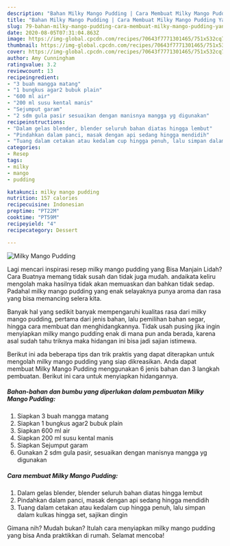 ```yaml
---
description: "Bahan Milky Mango Pudding | Cara Membuat Milky Mango Pudding Yang Paling Enak"
title: "Bahan Milky Mango Pudding | Cara Membuat Milky Mango Pudding Yang Paling Enak"
slug: 79-bahan-milky-mango-pudding-cara-membuat-milky-mango-pudding-yang-paling-enak
date: 2020-08-05T07:31:04.863Z
image: https://img-global.cpcdn.com/recipes/70643f7771301465/751x532cq70/milky-mango-pudding-foto-resep-utama.jpg
thumbnail: https://img-global.cpcdn.com/recipes/70643f7771301465/751x532cq70/milky-mango-pudding-foto-resep-utama.jpg
cover: https://img-global.cpcdn.com/recipes/70643f7771301465/751x532cq70/milky-mango-pudding-foto-resep-utama.jpg
author: Amy Cunningham
ratingvalue: 3.2
reviewcount: 13
recipeingredient:
- "3 buah mangga matang"
- "1 bungkus agar2 bubuk plain"
- "600 ml air"
- "200 ml susu kental manis"
- "Sejumput garam"
- "2 sdm gula pasir sesuaikan dengan manisnya mangga yg digunakan"
recipeinstructions:
- "Dalam gelas blender, blender seluruh bahan diatas hingga lembut"
- "Pindahkan dalam panci, masak dengan api sedang hingga mendidih"
- "Tuang dalam cetakan atau kedalam cup hingga penuh, lalu simpan dalam kulkas hingga set, sajikan dingin"
categories:
- Resep
tags:
- milky
- mango
- pudding

katakunci: milky mango pudding 
nutrition: 157 calories
recipecuisine: Indonesian
preptime: "PT22M"
cooktime: "PT59M"
recipeyield: "4"
recipecategory: Dessert

---
```



![Milky Mango Pudding](https://img-global.cpcdn.com/recipes/70643f7771301465/751x532cq70/milky-mango-pudding-foto-resep-utama.jpg)

Lagi mencari inspirasi resep milky mango pudding yang Bisa Manjain Lidah? Cara Buatnya memang tidak susah dan tidak juga mudah. andaikata keliru mengolah maka hasilnya tidak akan memuaskan dan bahkan tidak sedap. Padahal milky mango pudding yang enak selayaknya punya aroma dan rasa yang bisa memancing selera kita.

Banyak hal yang sedikit banyak mempengaruhi kualitas rasa dari milky mango pudding, pertama dari jenis bahan, lalu pemilihan bahan segar, hingga cara membuat dan menghidangkannya. Tidak usah pusing jika ingin menyiapkan milky mango pudding enak di mana pun anda berada, karena asal sudah tahu triknya maka hidangan ini bisa jadi sajian istimewa.




Berikut ini ada beberapa tips dan trik praktis yang dapat diterapkan untuk mengolah milky mango pudding yang siap dikreasikan. Anda dapat membuat Milky Mango Pudding menggunakan 6 jenis bahan dan 3 langkah pembuatan. Berikut ini cara untuk menyiapkan hidangannya.

<!--inarticleads1-->

##### Bahan-bahan dan bumbu yang diperlukan dalam pembuatan Milky Mango Pudding:

1. Siapkan 3 buah mangga matang
1. Siapkan 1 bungkus agar2 bubuk plain
1. Siapkan 600 ml air
1. Siapkan 200 ml susu kental manis
1. Siapkan Sejumput garam
1. Gunakan 2 sdm gula pasir, sesuaikan dengan manisnya mangga yg digunakan




<!--inarticleads2-->

##### Cara membuat Milky Mango Pudding:

1. Dalam gelas blender, blender seluruh bahan diatas hingga lembut
1. Pindahkan dalam panci, masak dengan api sedang hingga mendidih
1. Tuang dalam cetakan atau kedalam cup hingga penuh, lalu simpan dalam kulkas hingga set, sajikan dingin




Gimana nih? Mudah bukan? Itulah cara menyiapkan milky mango pudding yang bisa Anda praktikkan di rumah. Selamat mencoba!
